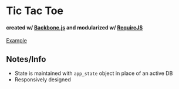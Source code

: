 # Tic Tac Toe
#### created w/ [Backbone.js](http://backbonejs.org/) and modularized w/ [RequireJS](http://requirejs.org/)

[Example](http://rgualberto.com/projects/backbone-tic-tac-toe)

## Notes/Info
* State is maintained with `app_state` object in place of an active DB
* Responsively designed

